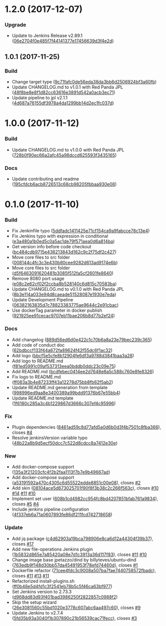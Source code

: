 <a name="1.2.0"></a>
# 1.2.0 (2017-12-07)


### Upgrade

* Update to Jenkins Release v2.89.1 ([06e2704f0e485f7f44141377e17456639d3f4e2d](https://github.com/red-panda-ci/jenkins-dind/commit/06e2704f0e485f7f44141377e17456639d3f4e2d))



<a name="1.0.1"></a>
## 1.0.1 (2017-11-25)


### Build

* Change target type ([9c71fafc0de56eda38da3bb6d2506924bf3a60fb](https://github.com/red-panda-ci/jenkins-dind/commit/9c71fafc0de56eda38da3bb6d2506924bf3a60fb))
* Update CHANGELOG.md to v1.0.1 with Red Panda JPL ([48f8be8e8f1d82cc63616e3891d542a0acb3ec71](https://github.com/red-panda-ci/jenkins-dind/commit/48f8be8e8f1d82cc63616e3891d542a0acb3ec71))
* Update pipeline to jpl v2.1.1 ([4d687a76155df3978a4da1299bb14d2ec1fc037d](https://github.com/red-panda-ci/jenkins-dind/commit/4d687a76155df3978a4da1299bb14d2ec1fc037d))



<a name="1.0.0"></a>
# 1.0.0 (2017-11-12)


### Build

* Update CHANGELOG.md to v1.0.0 with Red Panda JPL ([728b0f90ec66a2afc45a98dccd625593f3435165](https://github.com/red-panda-ci/jenkins-dind/commit/728b0f90ec66a2afc45a98dccd625593f3435165))

### Docs

* Update contributing and readme ([195cfdcb6acb8726513c68cb98205fbbaa930e08](https://github.com/red-panda-ci/jenkins-dind/commit/195cfdcb6acb8726513c68cb98205fbbaa930e08))



<a name="0.1.0"></a>
# 0.1.0 (2017-11-10)


### Build

* Fix Jenkinfile typo ([5ddfadc1411425e71cf154ca9a9fabcce78c13e4](https://github.com/red-panda-ci/jenkins-dind/commit/5ddfadc1411425e71cf154ca9a9fabcce78c13e4))
* Fix Jenkins typo with expression in conditional ([e3a480a1b0ed5c0a5ac1de79f571aea0d6a814ba](https://github.com/red-panda-ci/jenkins-dind/commit/e3a480a1b0ed5c0a5ac1de79f571aea0d6a814ba))
* Get version info before code checkout ([bc484cdb9715e436213843d162c9c2f75df2c427](https://github.com/red-panda-ci/jenkins-dind/commit/bc484cdb9715e436213843d162c9c2f75df2c427))
* Move core files to src folder ([008144c4fc3c3e430b80cee9282d613ad9174e6b](https://github.com/red-panda-ci/jenkins-dind/commit/008144c4fc3c3e430b80cee9282d613ad9174e6b))
* Move core files to src folder ([d5f6463091620481b3085f512fa5cf2601fe8640](https://github.com/red-panda-ci/jenkins-dind/commit/d5f6463091620481b3085f512fa5cf2601fe8640))
* Remove 8080 port usage ([e08c2e62cf02f2ccba8b528140c6d815c70583ba](https://github.com/red-panda-ci/jenkins-dind/commit/e08c2e62cf02f2ccba8b528140c6d815c70583ba))
* Update CHANGELOG.md to v0.1.0 with Red Panda JPL ([8b3e114a033e94d8caeade51528087e1930e7eda](https://github.com/red-panda-ci/jenkins-dind/commit/8b3e114a033e94d8caeade51528087e1930e7eda))
* Update Development Pipeline ([06382163835d7c78823383775ae9644c2e91cbac](https://github.com/red-panda-ci/jenkins-dind/commit/06382163835d7c78823383775ae9644c2e91cbac))
* Use dockerTag parameter in docker publish ([921925ee91cecac9707eb11bae206b8d77b2ef24](https://github.com/red-panda-ci/jenkins-dind/commit/921925ee91cecac9707eb11bae206b8d77b2ef24))

### Docs

* Add changelog ([889d56ed6d0e422c1c70b6a8a23e79bec239c365](https://github.com/red-panda-ci/jenkins-dind/commit/889d56ed6d0e422c1c70b6a8a23e79bec239c365))
* Add code of conduct doc  ([62bdbccf133f44a672fa89624f42f55dc6f1ac32](https://github.com/red-panda-ci/jenkins-dind/commit/62bdbccf133f44a672fa89624f42f55dc6f1ac32))
* Add logo ([bbcf5e5cfe8b12904fe6df3a9788d3841baa3a28](https://github.com/red-panda-ci/jenkins-dind/commit/bbcf5e5cfe8b12904fe6df3a9788d3841baa3a28))
* Add logo to README.md ([f81ed5991c09af537313eea0bddb0ddc23c09e75](https://github.com/red-panda-ci/jenkins-dind/commit/f81ed5991c09af537313eea0bddb0ddc23c09e75))
* Add README.md ([bcdfebec0414ee2d7648e8a5c588c760e8fe8326](https://github.com/red-panda-ci/jenkins-dind/commit/bcdfebec0414ee2d7648e8a5c588c760e8fe8326))
* Fix logo to README.md ([ff083a3b4e87233ff43a12278d75bb8fb62f5ab2](https://github.com/red-panda-ci/jenkins-dind/commit/ff083a3b4e87233ff43a12278d75bb8fb62f5ab2))
* Update README.md generation from template ([998996ed9aa8e3400389a99bdd91376b67e55bb4](https://github.com/red-panda-ci/jenkins-dind/commit/998996ed9aa8e3400389a99bdd91376b67e55bb4))
* Update README.md template ([1f6180c285a3c4b1229867d3666c307ef4c95996](https://github.com/red-panda-ci/jenkins-dind/commit/1f6180c285a3c4b1229867d3666c307ef4c95996))

### Fix

* Plugin dependencies  ([8461ad59c8d77afd5a0d6b0d3f4b7501c8fba366](https://github.com/red-panda-ci/jenkins-dind/commit/8461ad59c8d77afd5a0d6b0d3f4b7501c8fba366)), closes [#4](https://github.com/madoos/node-changelog-generator/issues/4)
* Resolve jenkinsVersion variable typo ([48b22a8b9d5ecf50dcc7c522d8cdcc8a7412e30e](https://github.com/red-panda-ci/jenkins-dind/commit/48b22a8b9d5ecf50dcc7c522d8cdcc8a7412e30e))

### New

* Add docker-compose support  ([135a3f21203cfc4f2b2faa1113f7b7e9b49667ad](https://github.com/red-panda-ci/jenkins-dind/commit/135a3f21203cfc4f2b2faa1113f7b7e9b49667ad))
* Add docker-compose support  ([a53191592a470c4305c6d55522edde8851c00e08](https://github.com/red-panda-ci/jenkins-dind/commit/a53191592a470c4305c6d55522edde8851c00e08)), closes [#2](https://github.com/madoos/node-changelog-generator/issues/2)
* Add skin  ([08104ace5d673025701f90f8f3b38c2c266f563c](https://github.com/red-panda-ci/jenkins-dind/commit/08104ace5d673025701f90f8f3b38c2c266f563c)), closes [#10](https://github.com/madoos/node-changelog-generator/issues/10) [#14](https://github.com/madoos/node-changelog-generator/issues/14) [#11](https://github.com/madoos/node-changelog-generator/issues/11) [#10](https://github.com/madoos/node-changelog-generator/issues/10)
* Implement set user  ([608b1cd4982cc954fc8bd4207851bfab761a9834](https://github.com/red-panda-ci/jenkins-dind/commit/608b1cd4982cc954fc8bd4207851bfab761a9834)), closes [#5](https://github.com/madoos/node-changelog-generator/issues/5) [#4](https://github.com/madoos/node-changelog-generator/issues/4)
* Include jenkins pipeline configuration ([4f337eb6a71a0607893fe86df211fcd742718658](https://github.com/red-panda-ci/jenkins-dind/commit/4f337eb6a71a0607893fe86df211fcd742718658))

### Update

* Add jq package  ([c4d62903a19bca798906e8ca6d12a44304f39b37](https://github.com/red-panda-ci/jenkins-dind/commit/c4d62903a19bca798906e8ca6d12a44304f39b37)), closes [#17](https://github.com/madoos/node-changelog-generator/issues/17)
* Add new file-operations Jenkins plugin  ([1b5832d865e7a85420a08e7d1c3913a36d117f83](https://github.com/red-panda-ci/jenkins-dind/commit/1b5832d865e7a85420a08e7d1c3913a36d117f83)), closes [#11](https://github.com/madoos/node-changelog-generator/issues/11) [#10](https://github.com/madoos/node-changelog-generator/issues/10)
* Change image base jpetazzo/dind by billyteves/ubuntu-dind  ([763edb9f148d30bb57da45491953f78efd74460d](https://github.com/red-panda-ci/jenkins-dind/commit/763edb9f148d30bb57da45491953f78efd74460d)), closes [#1](https://github.com/madoos/node-changelog-generator/issues/1)
* Dockerfile refactor  ([71cee4fdc3c9008a507ba7fae7440758572fbadc](https://github.com/red-panda-ci/jenkins-dind/commit/71cee4fdc3c9008a507ba7fae7440758572fbadc)), closes [#11](https://github.com/madoos/node-changelog-generator/issues/11) [#13](https://github.com/madoos/node-changelog-generator/issues/13) [#11](https://github.com/madoos/node-changelog-generator/issues/11)
* Refactorized install-plugins.sh ([ff0b48e5d4fd1c3f2541eb78b5c5f46ca63bf977](https://github.com/red-panda-ci/jenkins-dind/commit/ff0b48e5d4fd1c3f2541eb78b5c5f46ca63bf977))
* Set Jenkins version to 2.73.3 ([d968dd83d93f401bad3986250f2822857c0988f2](https://github.com/red-panda-ci/jenkins-dind/commit/d968dd83d93f401bad3986250f2822857c0988f2))
* Skip the setup wizard  ([26e3081560c55bd1020e3778c607abc6aa497c60](https://github.com/red-panda-ci/jenkins-dind/commit/26e3081560c55bd1020e3778c607abc6aa497c60)), closes [#9](https://github.com/madoos/node-changelog-generator/issues/9)
* Update Jenkins to v2.7.4  ([5fd35b93a3040f1b307890c21b56539cac71fecc](https://github.com/red-panda-ci/jenkins-dind/commit/5fd35b93a3040f1b307890c21b56539cac71fecc)), closes [#3](https://github.com/madoos/node-changelog-generator/issues/3)




